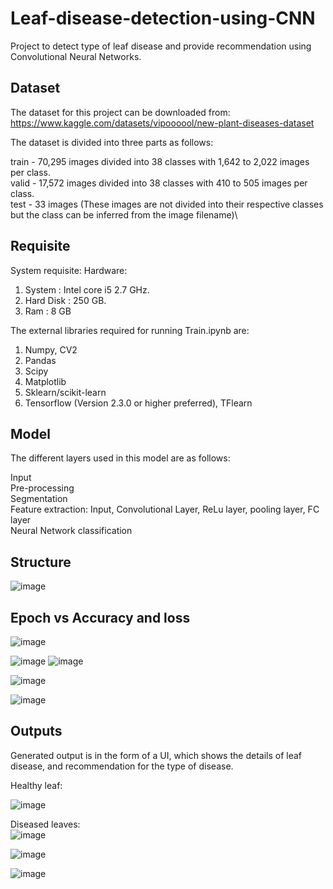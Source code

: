 # Leaf-disease-detection-using-CNN
Project to detect type of leaf disease and provide recommendation using Convolutional Neural Networks.

## Dataset
The dataset for this project can be downloaded from:\
https://www.kaggle.com/datasets/vipoooool/new-plant-diseases-dataset

The dataset is divided into three parts as follows:  

train - 70,295 images divided into 38 classes with 1,642 to 2,022 images per class.\
valid - 17,572 images divided into 38 classes with 410 to 505 images per class.\
test - 33 images (These images are not divided into their respective classes but the class can be inferred from the image filename)\

## Requisite
System requisite:
Hardware:
1. System : Intel core i5 2.7 GHz.
2. Hard Disk : 250 GB.
3. Ram : 8 GB

The external libraries required for running Train.ipynb are:
1. Numpy, CV2
2. Pandas
3. Scipy
4. Matplotlib
5. Sklearn/scikit-learn
6. Tensorflow (Version 2.3.0 or higher preferred), TFlearn

## Model

The different layers used in this model are as follows:

Input\
Pre-processing\
Segmentation\
Feature extraction: Input, Convolutional Layer, ReLu layer, pooling layer, FC layer \
Neural Network classification

## Structure

![image](https://github.com/shakir-flash/Leaf-disease-detection-using-CNN/assets/59859522/307a8ca9-65c3-46af-bdbd-34929294b840)

## Epoch vs Accuracy and loss

![image](https://github.com/shakir-flash/Leaf-disease-detection-using-CNN/assets/59859522/dcdde200-de5a-4577-bbc0-d17234be9869)   

![image](https://github.com/shakir-flash/Leaf-disease-detection-using-CNN/assets/59859522/1e3a2abc-8234-405c-926f-3e4a822afc96)   ![image](https://github.com/shakir-flash/Leaf-disease-detection-using-CNN/assets/59859522/06f271d9-03b9-4bec-9f11-d1d3c17a3d9c)

![image](https://github.com/shakir-flash/Leaf-disease-detection-using-CNN/assets/59859522/c560fdea-f8af-4198-ac57-8b63177b4585)   

![image](https://github.com/shakir-flash/Leaf-disease-detection-using-CNN/assets/59859522/8ffce665-cb71-40b7-a4b6-44830b6c95f6)

## Outputs

Generated output is in the form of a UI, which shows the details of leaf disease, and recommendation for the type of disease.

Healthy leaf:

![image](https://github.com/shakir-flash/Leaf-disease-detection-using-CNN/assets/59859522/07fe59cf-10e5-467f-910e-8e25da14217c)


Diseased leaves:\
![image](https://github.com/shakir-flash/Leaf-disease-detection-using-CNN/assets/59859522/bce6fcf1-bf8f-4376-b28f-c2d398ba77de)


![image](https://github.com/shakir-flash/Leaf-disease-detection-using-CNN/assets/59859522/eb67456a-dcda-455a-9917-7601fb6eb4e1)


![image](https://github.com/shakir-flash/Leaf-disease-detection-using-CNN/assets/59859522/b50efc7a-2d92-4e1d-8619-d0bacac7d572)




















